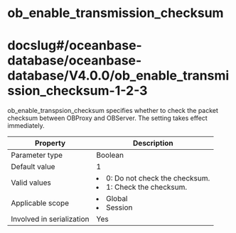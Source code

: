 ob_enable_transmission_checksum
====================================================
# docslug#/oceanbase-database/oceanbase-database/V4.0.0/ob_enable_transmission_checksum-1-2-3
ob_enable_transpsion_checksum specifies whether to check the packet checksum between OBProxy and OBServer. The setting takes effect immediately.


| **Property** | **Description** |
|---------|--------------------------------------------------------------------------------------------------------------|
| Parameter type | Boolean |
| Default value | 1 |
| Valid values | <li> 0: Do not check the checksum.   <li> 1: Check the checksum. |
| Applicable scope | <li> Global   <li> Session |
| Involved in serialization | Yes |




